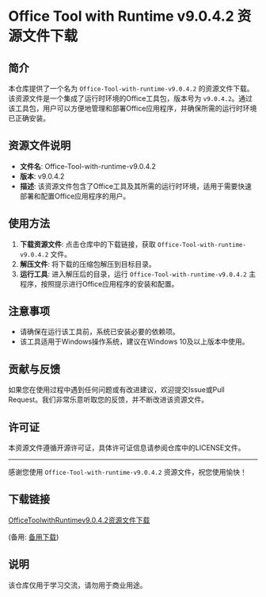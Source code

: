 # Office Tool with Runtime v9.0.4.2 资源文件下载

## 简介

本仓库提供了一个名为 `Office-Tool-with-runtime-v9.0.4.2` 的资源文件下载。该资源文件是一个集成了运行时环境的Office工具包，版本号为 `v9.0.4.2`。通过该工具包，用户可以方便地管理和部署Office应用程序，并确保所需的运行时环境已正确安装。

## 资源文件说明

- **文件名**: Office-Tool-with-runtime-v9.0.4.2
- **版本**: v9.0.4.2
- **描述**: 该资源文件包含了Office工具及其所需的运行时环境，适用于需要快速部署和配置Office应用程序的用户。

## 使用方法

1. **下载资源文件**: 点击仓库中的下载链接，获取 `Office-Tool-with-runtime-v9.0.4.2` 文件。
2. **解压文件**: 将下载的压缩包解压到目标目录。
3. **运行工具**: 进入解压后的目录，运行 `Office-Tool-with-runtime-v9.0.4.2` 主程序，按照提示进行Office应用程序的安装和配置。

## 注意事项

- 请确保在运行该工具前，系统已安装必要的依赖项。
- 该工具适用于Windows操作系统，建议在Windows 10及以上版本中使用。

## 贡献与反馈

如果您在使用过程中遇到任何问题或有改进建议，欢迎提交Issue或Pull Request。我们非常乐意听取您的反馈，并不断改进该资源文件。

## 许可证

本资源文件遵循开源许可证，具体许可证信息请参阅仓库中的LICENSE文件。

---

感谢您使用 `Office-Tool-with-runtime-v9.0.4.2` 资源文件，祝您使用愉快！

## 下载链接
[OfficeToolwithRuntimev9.0.4.2资源文件下载](https://pan.quark.cn/s/b57673314231) 

(备用: [备用下载](https://pan.baidu.com/s/1VzOa27ksOdehr9Hv6aHvNQ?pwd=1234))

## 说明

该仓库仅用于学习交流，请勿用于商业用途。
